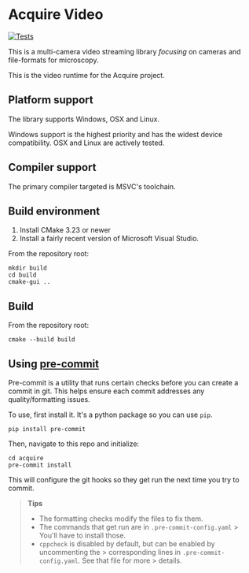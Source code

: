 # Acquire Video

[![Tests](https://github.com/acquire-project/acquire-video-runtime/actions/workflows/test_pr.yml/badge.svg)](https://github.com/acquire-project/acquire-video-runtime/actions/workflows/test_pr.yml)

This is a multi-camera video streaming library _focusing_ on cameras and file-formats for microscopy.

This is the video runtime for the Acquire project.

## Platform support

The library supports Windows, OSX and Linux.

Windows support is the highest priority and has the widest device compatibility. OSX and Linux are actively tested.

## Compiler support

The primary compiler targeted is MSVC's toolchain.

## Build environment

1. Install CMake 3.23 or newer
2. Install a fairly recent version of Microsoft Visual Studio.

From the repository root:

```
mkdir build
cd build
cmake-gui ..
```

## Build

From the repository root:

```
cmake --build build
```

## Using [pre-commit](https://pre-commit.com/)

Pre-commit is a utility that runs certain checks before you can create a commit
in git. This helps ensure each commit addresses any quality/formatting issues.

To use, first install it. It's a python package so you can use `pip`.

```
pip install pre-commit
```

Then, navigate to this repo and initialize:

```
cd acquire
pre-commit install
```

This will configure the git hooks so they get run the next time you try to commit.

> **Tips**
>
> - The formatting checks modify the files to fix them.
> - The commands that get run are in `.pre-commit-config.yaml`
    > You'll have to install those.
> - `cppcheck` is disabled by default, but can be enabled by uncommenting the
    > corresponding lines in `.pre-commit-config.yaml`. See that file for more
    > details.

